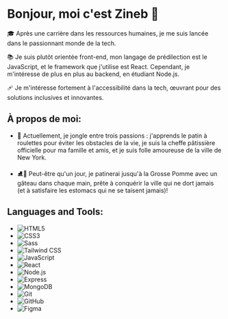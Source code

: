 # Bonjour, moi c'est Zineb 👋

🎓 Après une carrière dans les ressources humaines, je me suis lancée dans le passionnant monde de la tech.

📚 Je suis plutôt orientée front-end, mon langage de prédilection est le JavaScript, et le framework que j'utilise est React. Cependant, je m'intéresse de plus en 
   plus au backend, en étudiant Node.js.

🩹 Je m'intéresse fortement à l'accessibilité dans la tech, œuvrant pour des solutions inclusives et innovantes.

## À propos de moi:

- 🎉 Actuellement, je jongle entre trois passions : j'apprends le patin à roulettes pour éviter les obstacles de la vie, je suis la cheffe pâtissière officielle 
     pour ma famille et amis, et je suis folle amoureuse de la ville de New York. 

- ⛸️🎂 Peut-être qu'un jour, je patinerai jusqu'à la Grosse Pomme avec un gâteau dans chaque main, prête à conquérir la ville qui ne dort jamais (et à satisfaire 
      les estomacs qui ne se taisent jamais)!

## Languages and Tools:

- ![HTML5](https://img.shields.io/badge/-HTML5-E34F26?style=flat&logo=html5&logoColor=white)
- ![CSS3](https://img.shields.io/badge/-CSS3-1572B6?style=flat&logo=css3&logoColor=white)
- ![Sass](https://img.shields.io/badge/-Sass-CC6699?style=flat&logo=sass&logoColor=white)
- ![Tailwind CSS](https://img.shields.io/badge/-Tailwind%20CSS-38B2AC?style=flat&logo=tailwind-css&logoColor=white)
- ![JavaScript](https://img.shields.io/badge/-JavaScript-F7DF1E?style=flat&logo=javascript&logoColor=black)
- ![React](https://img.shields.io/badge/-React-61DAFB?style=flat&logo=react&logoColor=black)
- ![Node.js](https://img.shields.io/badge/-Node.js-339933?style=flat&logo=node.js&logoColor=white)
- ![Express](https://img.shields.io/badge/-Express-000000?style=flat&logo=express&logoColor=white)
- ![MongoDB](https://img.shields.io/badge/-MongoDB-47A248?style=flat&logo=mongodb&logoColor=white)
- ![Git](https://img.shields.io/badge/-Git-F05032?style=flat&logo=git&logoColor=white)
- ![GitHub](https://img.shields.io/badge/-GitHub-181717?style=flat&logo=github&logoColor=white)
- ![Figma](https://img.shields.io/badge/-Figma-F24E1E?style=flat&logo=figma&logoColor=white)

